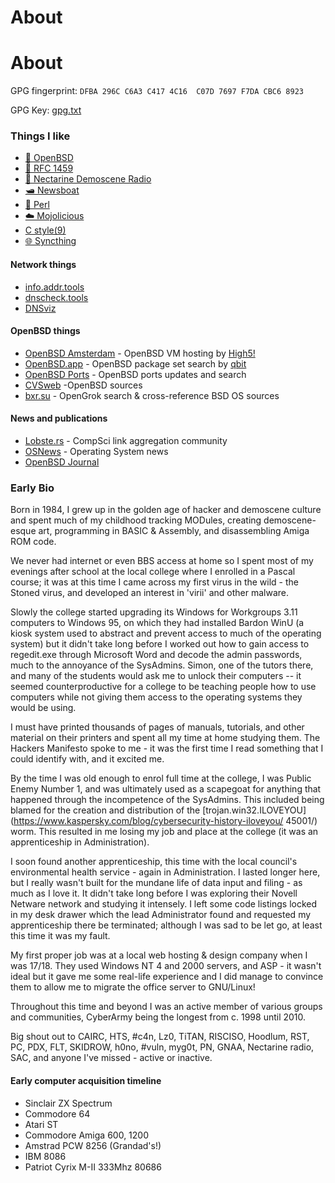 # About

# About

GPG fingerprint: `DFBA 296C C6A3 C417 4C16  C07D 7697 F7DA CBC6 8923`

GPG Key: [gpg.txt](/gpg.txt)


### Things I like ###

* [🐡 OpenBSD](https://www.openbsd.org)
* [💬 RFC 1459](https://www.rfc-editor.org/rfc/rfc1459)
* [🍊 Nectarine Demoscene Radio](https://scenestream.net/demovibes/)
* [🛥️ Newsboat](https://newsboat.org/)
* [🐪 Perl](https://www.perl.org)
* [☁️ Mojolicious](https://mojolicious.org)
* [C style(9)](https://man.openbsd.org/style)
* [🌐 Syncthing](https://syncthing.net/)

#### Network things ####

* [info.addr.tools](https://info.addr.tools/)
* [dnscheck.tools](dnscheck.tools)
* [DNSviz](https://dnsviz.net)

#### OpenBSD things ####

* [OpenBSD Amsterdam](https://openbsd.amsterdam) - OpenBSD VM hosting by [High5!](https://high5.nl)
* [OpenBSD.app](https://openbsd.app) - OpenBSD package set search by [qbit](https://github.com/qbit)
* [OpenBSD Ports](https://openports.se/) - OpenBSD ports updates and search
* [CVSweb](https://cvsweb.openbsd.org/cgi-bin/cvsweb/src/) -OpenBSD sources
* [bxr.su](https://bxr.su) - OpenGrok search & cross-reference BSD OS sources

#### News and publications ####

* [Lobste.rs](https://lobste.rs) - CompSci link aggregation community
* [OSNews](https://osnews.com) - Operating System news
* [OpenBSD Journal](https://undeadly.org)

### Early Bio ###

Born in 1984, I grew up in the golden age of hacker and demoscene
culture and spent much of my childhood tracking MODules, creating
demoscene-esque art, programming in BASIC & Assembly, and disassembling
Amiga ROM code.

We never had internet or even BBS access at home so I spent most of my
evenings after school at the local college where I  enrolled in a Pascal
course; it was at this time I came across my first virus in the wild -
the Stoned virus, and developed an interest in 'virii' and
other malware.

Slowly the college started upgrading its Windows for Workgroups 3.11
computers to Windows 95, on which they had installed  Bardon WinU (a
kiosk system used to abstract and prevent access to much of the
operating system) but it didn't take long   before I worked out how to
gain access to regedit.exe through Microsoft Word and decode the admin
passwords, much to the   annoyance of the SysAdmins. Simon, one of the
tutors there, and many of the students would ask me to unlock their
computers -- it seemed counterproductive for a college to be teaching
people how to use computers while not giving them access to the
operating systems they would be using.

I must have printed thousands of pages of manuals, tutorials, and other
material on their printers and spent all my time at home studying them.
The Hackers Manifesto spoke to me - it was the first time I read something
that I could identify with, and it excited me.

By the time I was old enough to enrol full time at the college, I was
Public Enemy Number 1, and was ultimately used as a  scapegoat for
anything that happened through the incompetence of the SysAdmins. This
included being blamed for the creation and distribution of the
[trojan.win32.ILOVEYOU](https://www.kaspersky.com/blog/cybersecurity-history-iloveyou/
45001/) worm. This resulted in me losing my job and place at the
college (it was an apprenticeship in Administration).

I soon found another apprenticeship, this time with the local council's
environmental health service - again in Administration. I
lasted longer here, but I really wasn't built for the mundane life of
data input and filing - as much   as I love it. It didn't take long
before I was exploring their Novell Netware network and studying it
intensely. I left   some code listings locked in my desk drawer which
the lead Administrator found and requested my apprenticeship there be
terminated; although I was sad to be let go, at least this time it was
my fault.

My first proper job was at a local web hosting & design company when I
was 17/18. They used Windows NT 4 and 2000 servers, and ASP - it wasn't
ideal but it gave me some real-life experience and I did manage to
convince them to allow me to migrate the office server to
GNU/Linux!

Throughout this time and beyond I was an active member of various groups
and communities, CyberArmy being the longest from c. 1998 until 2010.

Big shout out to CAIRC, HTS, #c4n, Lz0, TiTAN, RISCISO, Hoodlum, RST,
PC, PDX, FLT, SKIDROW, h0no, #vuln, myg0t, PN, GNAA, Nectarine radio,
SAC, and anyone I've missed - active or inactive.

#### Early computer acquisition timeline

* Sinclair ZX Spectrum
* Commodore 64
* Atari ST
* Commodore Amiga 600, 1200
* Amstrad PCW 8256 (Grandad's!)
* IBM 8086
* Patriot Cyrix M-II 333Mhz 80686
